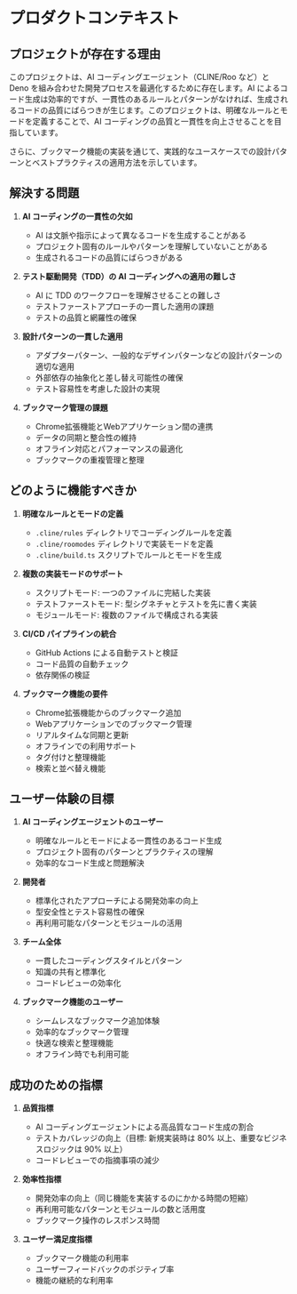 # プロダクトコンテキスト

## プロジェクトが存在する理由

このプロジェクトは、AI コーディングエージェント（CLINE/Roo など）と Deno を組み合わせた開発プロセスを最適化するために存在します。AI によるコード生成は効率的ですが、一貫性のあるルールとパターンがなければ、生成されるコードの品質にばらつきが生じます。このプロジェクトは、明確なルールとモードを定義することで、AI コーディングの品質と一貫性を向上させることを目指しています。

さらに、ブックマーク機能の実装を通じて、実践的なユースケースでの設計パターンとベストプラクティスの適用方法を示しています。

## 解決する問題

1. **AI コーディングの一貫性の欠如**

   - AI は文脈や指示によって異なるコードを生成することがある
   - プロジェクト固有のルールやパターンを理解していないことがある
   - 生成されるコードの品質にばらつきがある

2. **テスト駆動開発（TDD）の AI コーディングへの適用の難しさ**

   - AI に TDD のワークフローを理解させることの難しさ
   - テストファーストアプローチの一貫した適用の課題
   - テストの品質と網羅性の確保

3. **設計パターンの一貫した適用**
   - アダプターパターン、一般的なデザインパターンなどの設計パターンの適切な適用
   - 外部依存の抽象化と差し替え可能性の確保
   - テスト容易性を考慮した設計の実現

4. **ブックマーク管理の課題**
   - Chrome拡張機能とWebアプリケーション間の連携
   - データの同期と整合性の維持
   - オフライン対応とパフォーマンスの最適化
   - ブックマークの重複管理と整理

## どのように機能すべきか

1. **明確なルールとモードの定義**

   - `.cline/rules` ディレクトリでコーディングルールを定義
   - `.cline/roomodes` ディレクトリで実装モードを定義
   - `.cline/build.ts` スクリプトでルールとモードを生成

2. **複数の実装モードのサポート**

   - スクリプトモード: 一つのファイルに完結した実装
   - テストファーストモード: 型シグネチャとテストを先に書く実装
   - モジュールモード: 複数のファイルで構成される実装

3. **CI/CD パイプラインの統合**
   - GitHub Actions による自動テストと検証
   - コード品質の自動チェック
   - 依存関係の検証

4. **ブックマーク機能の要件**
   - Chrome拡張機能からのブックマーク追加
   - Webアプリケーションでのブックマーク管理
   - リアルタイムな同期と更新
   - オフラインでの利用サポート
   - タグ付けと整理機能
   - 検索と並べ替え機能

## ユーザー体験の目標

1. **AI コーディングエージェントのユーザー**

   - 明確なルールとモードによる一貫性のあるコード生成
   - プロジェクト固有のパターンとプラクティスの理解
   - 効率的なコード生成と問題解決

2. **開発者**

   - 標準化されたアプローチによる開発効率の向上
   - 型安全性とテスト容易性の確保
   - 再利用可能なパターンとモジュールの活用

3. **チーム全体**
   - 一貫したコーディングスタイルとパターン
   - 知識の共有と標準化
   - コードレビューの効率化

4. **ブックマーク機能のユーザー**
   - シームレスなブックマーク追加体験
   - 効率的なブックマーク管理
   - 快適な検索と整理機能
   - オフライン時でも利用可能

## 成功のための指標

1. **品質指標**
   - AI コーディングエージェントによる高品質なコード生成の割合
   - テストカバレッジの向上（目標: 新規実装時は 80% 以上、重要なビジネスロジックは 90% 以上）
   - コードレビューでの指摘事項の減少

2. **効率性指標**
   - 開発効率の向上（同じ機能を実装するのにかかる時間の短縮）
   - 再利用可能なパターンとモジュールの数と活用度
   - ブックマーク操作のレスポンス時間

3. **ユーザー満足度指標**
   - ブックマーク機能の利用率
   - ユーザーフィードバックのポジティブ率
   - 機能の継続的な利用率
